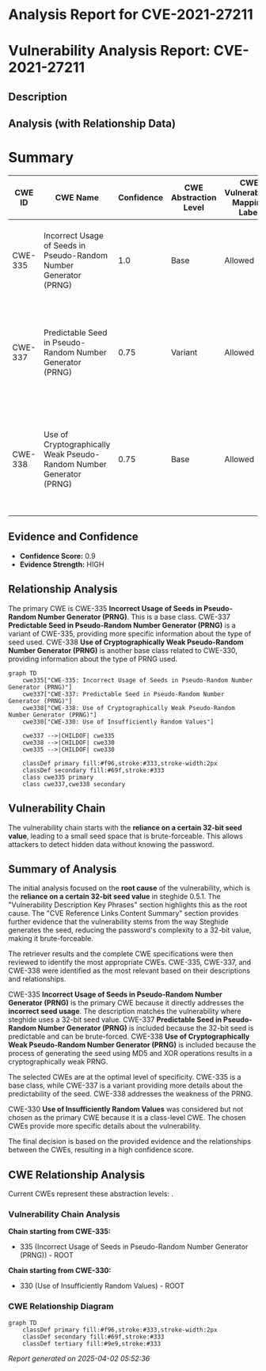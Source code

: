 # Analysis Report for CVE-2021-27211

# Vulnerability Analysis Report: CVE-2021-27211

## Description



## Analysis (with Relationship Data)

# Summary
| CWE ID | CWE Name | Confidence | CWE Abstraction Level | CWE Vulnerability Mapping Label | CWE-Vulnerability Mapping Notes |
|---|---|---|---|---|---|
| CWE-335 | Incorrect Usage of Seeds in Pseudo-Random Number Generator (PRNG) | 1.0 | Base | Allowed | Primary CWE. The product uses a Pseudo-Random Number Generator (PRNG) but does not correctly manage seeds. |
| CWE-337 | Predictable Seed in Pseudo-Random Number Generator (PRNG) | 0.75 | Variant | Allowed | Secondary CWE. A Pseudo-Random Number Generator (PRNG) is initialized from a predictable seed, such as the process ID or system time. |
| CWE-338 | Use of Cryptographically Weak Pseudo-Random Number Generator (PRNG) | 0.75 | Base | Allowed | Secondary CWE. The product uses a Pseudo-Random Number Generator (PRNG) in a security context, but the PRNG's algorithm is not cryptographically strong. |

## Evidence and Confidence

*   **Confidence Score:** 0.9
*   **Evidence Strength:** HIGH

## Relationship Analysis
The primary CWE is CWE-335 **Incorrect Usage of Seeds in Pseudo-Random Number Generator (PRNG)**. This is a base class.
CWE-337 **Predictable Seed in Pseudo-Random Number Generator (PRNG)** is a variant of CWE-335, providing more specific information about the type of seed used.
CWE-338 **Use of Cryptographically Weak Pseudo-Random Number Generator (PRNG)** is another base class related to CWE-330, providing information about the type of PRNG used.

```mermaid
graph TD
    cwe335["CWE-335: Incorrect Usage of Seeds in Pseudo-Random Number Generator (PRNG)"]
    cwe337["CWE-337: Predictable Seed in Pseudo-Random Number Generator (PRNG)"]
    cwe338["CWE-338: Use of Cryptographically Weak Pseudo-Random Number Generator (PRNG)"]
    cwe330["CWE-330: Use of Insufficiently Random Values"]

    cwe337 -->|CHILDOF| cwe335
    cwe338 -->|CHILDOF| cwe330
    cwe335 -->|CHILDOF| cwe330
    
    classDef primary fill:#f96,stroke:#333,stroke-width:2px
    classDef secondary fill:#69f,stroke:#333
    class cwe335 primary
    class cwe337,cwe338 secondary
```

## Vulnerability Chain
The vulnerability chain starts with the **reliance on a certain 32-bit seed value**, leading to a small seed space that is brute-forceable. This allows attackers to detect hidden data without knowing the password.

## Summary of Analysis
The initial analysis focused on the **root cause** of the vulnerability, which is the **reliance on a certain 32-bit seed value** in steghide 0.5.1. The "Vulnerability Description Key Phrases" section highlights this as the root cause. The "CVE Reference Links Content Summary" section provides further evidence that the vulnerability stems from the way Steghide generates the seed, reducing the password's complexity to a 32-bit value, making it brute-forceable.

The retriever results and the complete CWE specifications were then reviewed to identify the most appropriate CWEs. CWE-335, CWE-337, and CWE-338 were identified as the most relevant based on their descriptions and relationships.

CWE-335 **Incorrect Usage of Seeds in Pseudo-Random Number Generator (PRNG)** is the primary CWE because it directly addresses the **incorrect seed usage**. The description matches the vulnerability where steghide uses a 32-bit seed value.
CWE-337 **Predictable Seed in Pseudo-Random Number Generator (PRNG)** is included because the 32-bit seed is predictable and can be brute-forced.
CWE-338 **Use of Cryptographically Weak Pseudo-Random Number Generator (PRNG)** is included because the process of generating the seed using MD5 and XOR operations results in a cryptographically weak PRNG.

The selected CWEs are at the optimal level of specificity. CWE-335 is a base class, while CWE-337 is a variant providing more details about the predictability of the seed. CWE-338 addresses the weakness of the PRNG.

CWE-330 **Use of Insufficiently Random Values** was considered but not chosen as the primary CWE because it is a class-level CWE. The chosen CWEs provide more specific details about the vulnerability.

The final decision is based on the provided evidence and the relationships between the CWEs, resulting in a high confidence score.


## CWE Relationship Analysis

Current CWEs represent these abstraction levels: .


### Vulnerability Chain Analysis

**Chain starting from CWE-335:**
- 335 (Incorrect Usage of Seeds in Pseudo-Random Number Generator (PRNG)) - ROOT


**Chain starting from CWE-330:**
- 330 (Use of Insufficiently Random Values) - ROOT



### CWE Relationship Diagram

```mermaid
graph TD
    classDef primary fill:#f96,stroke:#333,stroke-width:2px
    classDef secondary fill:#69f,stroke:#333
    classDef tertiary fill:#9e9,stroke:#333
```



*Report generated on 2025-04-02 05:52:36*
